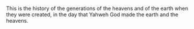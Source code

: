 This is the history of the generations of the heavens and of the earth when they were created, in the day that Yahweh God made the earth and the heavens.